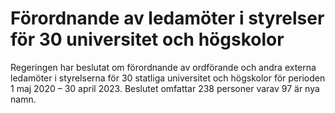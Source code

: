 # Förordnande av ledamöter i styrelser för 30 universitet och högskolor

Regeringen har beslutat om förordnande av ordförande och andra externa ledamöter i styrelserna för 30 statliga universitet och högskolor för perioden 1 maj 2020 – 30 april 2023. Beslutet omfattar 238 personer varav 97 är nya namn.
